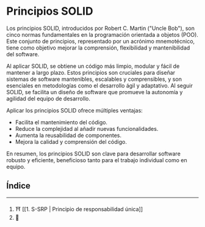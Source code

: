 
# Principios SOLID

Los principios SOLID, introducidos por Robert C. Martin ("Uncle Bob"), son cinco normas fundamentales en la programación orientada a objetos (POO). Este conjunto de principios, representado por un acrónimo mnemotécnico, tiene como objetivo mejorar la comprensión, flexibilidad y mantenibilidad del software.

Al aplicar SOLID, se obtiene un código más limpio, modular y fácil de mantener a largo plazo. Estos principios son cruciales para diseñar sistemas de software mantenibles, escalables y comprensibles, y son esenciales en metodologías como el desarrollo ágil y adaptativo. Al seguir SOLID, se facilita un diseño de software que promueve la autonomía y agilidad del equipo de desarrollo.

Aplicar los principios SOLID ofrece múltiples ventajas:

- Facilita el mantenimiento del código.
- Reduce la complejidad al añadir nuevas funcionalidades.
- Aumenta la reusabilidad de componentes.
- Mejora la calidad y comprensión del código.

En resumen, los principios SOLID son clave para desarrollar software robusto y eficiente, beneficioso tanto para el trabajo individual como en equipo.

## Índice

---

1.  ⛩️ [[1. S-SRP | Principio de responsabilidad única]]
2.  🧨 



